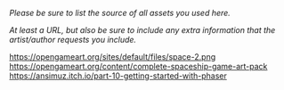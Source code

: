 *Please be sure to list the source of all assets you used here.*

*At least a URL, but also be sure to include any extra information that the artist/author requests you include.*

https://opengameart.org/sites/default/files/space-2.png
https://opengameart.org/content/complete-spaceship-game-art-pack
https://ansimuz.itch.io/part-10-getting-started-with-phaser

